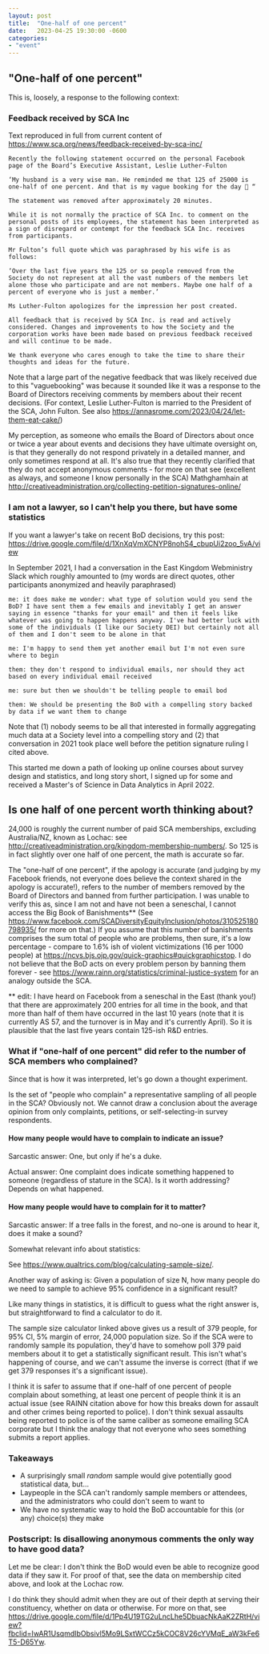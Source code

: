 ```yaml
---
layout: post
title:  "One-half of one percent"
date:   2023-04-25 19:30:00 -0600
categories: 
- "event"
---
```


## "One-half of one percent"

This is, loosely, a response to the following context:

### Feedback received by SCA Inc
Text reproduced in full from current content of <https://www.sca.org/news/feedback-received-by-sca-inc/>

```
Recently the following statement occurred on the personal Facebook page of the Board’s Executive Assistant, Leslie Luther-Fulton

‘My husband is a very wise man. He reminded me that 125 of 25000 is one-half of one percent. And that is my vague booking for the day 🙂 “

The statement was removed after approximately 20 minutes.

While it is not normally the practice of SCA Inc. to comment on the personal posts of its employees, the statement has been interpreted as a sign of disregard or contempt for the feedback SCA Inc. receives from participants.

Mr Fulton’s full quote which was paraphrased by his wife is as follows:

‘Over the last five years the 125 or so people removed from the Society do not represent at all the vast numbers of the members let alone those who participate and are not members. Maybe one half of a percent of everyone who is just a member.’

Ms Luther-Fulton apologizes for the impression her post created.

All feedback that is received by SCA Inc. is read and actively considered. Changes and improvements to how the Society and the corporation works have been made based on previous feedback received and will continue to be made.

We thank everyone who cares enough to take the time to share their thoughts and ideas for the future.
```

Note that a large part of the negative feedback that was likely received due to this "vaguebooking" was because it sounded like it was a response to the Board of Directors receiving comments by members about their recent decisions. (For context, Leslie Luther-Fulton is married to the President of the SCA, John Fulton. See also <https://annasrome.com/2023/04/24/let-them-eat-cake/>)

My perception, as someone who emails the Board of Directors about once or twice a year about events and decisions they have ultimate oversight on, is that they generally do not respond privately in a detailed manner, and only sometimes respond at all. It's also true that they recently clarified that they do not accept anonymous comments - for more on that see (excellent as always, and someone I know personally in the SCA) Mathghamhain at <http://creativeadministration.org/collecting-petition-signatures-online/>

### I am not a lawyer, so I can't help you there, but have some statistics

If you want a lawyer's take on recent BoD decisions, try this post: <https://drive.google.com/file/d/1XnXqVmXCNYP8nohS4_cbupUi2zoo_5vA/view>

In September 2021, I had a conversation in the East Kingdom Webministry Slack which roughly amounted to (my words are direct quotes, other participants anonymized and heavily paraphrased)
```
me: it does make me wonder: what type of solution would you send the BoD? I have sent them a few emails and inevitably I get an answer saying in essence "thanks for your email" and then it feels like whatever was going to happen happens anyway. I've had better luck with some of the individuals (I like our Society DEI) but certainly not all of them and I don't seem to be alone in that

me: I'm happy to send them yet another email but I'm not even sure where to begin

them: they don't respond to individual emails, nor should they act based on every individual email received

me: sure but then we shouldn't be telling people to email bod

them: We should be presenting the BoD with a compelling story backed by data if we want them to change
```

Note that (1) nobody seems to be all that interested in formally aggregating much data at a Society level into a compelling story and (2) that conversation in 2021 took place well before the petition signature ruling I cited above.

This started me down a path of looking up online courses about survey design and statistics, and long story short, I signed up for some and received a Master's of Science in Data Analytics in April 2022.


## Is one half of one percent worth thinking about?

24,000 is roughly the current number of paid SCA memberships, excluding Australia/NZ, known as Lochac: see <http://creativeadministration.org/kingdom-membership-numbers/>. So 125 is in fact slightly over one half of one percent, the math is accurate so far.

The "one-half of one percent", if the apology is accurate (and judging by my Facebook friends, not everyone does believe the context shared in the apology is accurate!), refers to the number of members removed by the Board of Directors and banned from further participation. I was unable to verify this as, since I am not and have not been a seneschal, I cannot access the Big Book of Banishments** (See <https://www.facebook.com/SCADiversityEquityInclusion/photos/310525180798935/> for more on that.) If you assume that this number of banishments comprises the sum total of people who are problems, then sure, it's a low percentage - compare to 1.6% ish of violent victimizations (16 per 1000 people) at <https://ncvs.bjs.ojp.gov/quick-graphics#quickgraphicstop>. I do not believe that the BoD acts on every problem person by banning them forever - see <https://www.rainn.org/statistics/criminal-justice-system> for an analogy outside the SCA.

** edit: I have heard on Facebook from a seneschal in the East (thank you!) that there are approximately 200 entries for all time in the book, and that more than half of them have occurred in the last 10 years (note that it is currently AS 57, and the turnover is in May and it's currently April). So it is plausible that the last five years contain 125-ish R&D entries. 

### What if "one-half of one percent" did refer to the number of SCA members who complained?

Since that is how it was interpreted, let's go down a thought experiment.

Is the set of "people who complain" a representative sampling of all people in the SCA? Obviously not. We cannot draw a conclusion about the average opinion from only complaints, petitions, or self-selecting-in survey respondents.

#### How many people would have to complain to indicate an issue?

Sarcastic answer: One, but only if he's a duke. 

Actual answer: One complaint does indicate something happened to someone (regardless of stature in the SCA). Is it worth addressing? Depends on what happened. 

#### How many people would have to complain for it to matter?

Sarcastic answer: If a tree falls in the forest, and no-one is around to hear it, does it make a sound?

Somewhat relevant info about statistics:

See <https://www.qualtrics.com/blog/calculating-sample-size/>.

Another way of asking is:
Given a population of size N, how many people do we need to sample to achieve 95% confidence in a significant result?

Like many things in statistics, it is difficult to guess what the right answer is, but straightforward to find a calculator to do it.

The sample size calculator linked above gives us a result of 379 people, for 95% CI, 5% margin of error, 24,000 population size. So if the SCA were to randomly sample its population, they'd have to somehow poll 379 paid members about it to get a statistically significant result. This isn't what's happening of course, and we can't assume the inverse is correct (that if we get 379 responses it's a significant issue). 

I think it is safer to assume that if one-half of one percent of people complain about something, at least one percent of people think it is an actual issue (see RAINN citation above for how this breaks down for assault and other crimes being reported to police). I don't think sexual assaults being reported to police is of the same caliber as someone emailing SCA corporate but I think the analogy that not everyone who sees something submits a report applies. 

### Takeaways

* A surprisingly small *random* sample would give potentially good statistical data, but...
* Laypeople in the SCA can't randomly sample members or attendees, and the administrators who could don't seem to want to
* We have no systematic way to hold the BoD accountable for this (or any) choice(s) they make

### Postscript: Is disallowing anonymous comments the only way to have good data?

Let me be clear: I don't think the BoD would even be able to recognize good data if they saw it. For proof of that, see the data on membership cited above, and look at the Lochac row. 

I do think they should admit when they are out of their depth at serving their constituency, whether on data or otherwise. For more on that, see <https://drive.google.com/file/d/1Pp4U19TG2uLncLhe5DbuacNkAaK2ZRtH/view?fbclid=IwAR1UsqmdIbObsivl5Mo9LSxtWCCz5kCOC8V26cYVMqE_aW3kFe6T5-D65Yw>.

